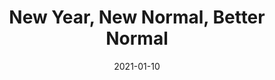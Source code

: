 ---
title: "New Year, New Normal, Better Normal"
show_title_on_cover: false
date: "2021-01-10"
version: 2
volume: 2
issue: 2
category: "Facebook Gallery"
format: "comic-strip"
synopsis: "Zene encourages his twin sister Zeanne to spend more time reading the Bible."
modes: [
    {mode_name: "Original", call_at: [0, 1, 3, 4, 6, 7]},
    {mode_name: "2020/2021", call_at: [0, 2, 3, 5, 6, 8]}
]
---